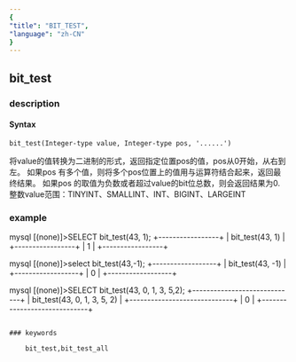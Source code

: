 ```yaml
---
{
"title": "BIT_TEST",
"language": "zh-CN"
}
---
```


<!-- 
Licensed to the Apache Software Foundation (ASF) under one
or more contributor license agreements.  See the NOTICE file
distributed with this work for additional information
regarding copyright ownership.  The ASF licenses this file
to you under the Apache License, Version 2.0 (the
"License"); you may not use this file except in compliance
with the License.  You may obtain a copy of the License at

  http://www.apache.org/licenses/LICENSE-2.0

Unless required by applicable law or agreed to in writing,
software distributed under the License is distributed on an
"AS IS" BASIS, WITHOUT WARRANTIES OR CONDITIONS OF ANY
KIND, either express or implied.  See the License for the
specific language governing permissions and limitations
under the License.
-->

## bit_test
### description
#### Syntax

`bit_test(Integer-type value, Integer-type pos, '......')`

将value的值转换为二进制的形式，返回指定位置pos的值，pos从0开始，从右到左。
如果pos 有多个值，则将多个pos位置上的值用与运算符结合起来，返回最终结果。
如果pos 的取值为负数或者超过value的bit位总数，则会返回结果为0.
整数value范围：TINYINT、SMALLINT、INT、BIGINT、LARGEINT

### example

mysql [(none)]>SELECT bit_test(43, 1);
+-----------------+
| bit_test(43, 1) |
+-----------------+
|               1 |
+-----------------+

mysql [(none)]>select bit_test(43,-1);
+------------------+
| bit_test(43, -1) |
+------------------+
|                0 |
+------------------+

mysql [(none)]>SELECT bit_test(43, 0, 1, 3, 5,2);
+-----------------------------+
| bit_test(43, 0, 1, 3, 5, 2) |
+-----------------------------+
|                           0 |
+-----------------------------+
```

### keywords

    bit_test,bit_test_all
